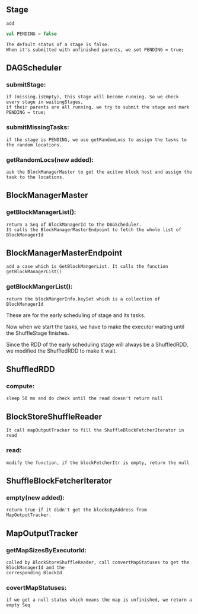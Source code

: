 ## Stage
    add
```scala 
val PENDING = false
```
    The default status of a stage is false.
    When it's submitted with unfinished parents, we set PENDING = true;

## DAGScheduler
### submitStage: 
    if (missing.isEmpty), this stage will become running. So we check every stage in waitingStages, 
    if their parents are all running, we try to submit the stage and mark PENDING = true;
### submitMissingTasks: 
    if the stage is PENDING, we use getRandomLocs to assign the tasks to the random locations.
### getRandomLocs(new added): 
    ask the BlockManagerMaster to get the acitve block host and assign the task to the locations.

## BlockManagerMaster
### getBlockManagerList(): 
    return a Seq of BlockManagerId to the DAGScheduler.
    It calls the BlockManagerMasterEndpoint to fetch the whole list of BlockManagerId

## BlockManagerMasterEndpoint
    add a case which is GetBlockMangerList. It calls the function getBlockManagerList()
### getBlockMangerList(): 
    return the blockMangerInfo.keySet which is a collection of BlockManagerId

These are for the early scheduling of stage and its tasks.

Now when we start the tasks, we have to make the executor waiting until the ShuffleStage finishes.

Since the RDD of the early scheduling stage will always be a ShuffledRDD, we modified the ShuffledRDD to make it wait.

## ShuffledRDD
### compute: 
    sleep 50 ms and do check until the read doesn't return null

## BlockStoreShuffleReader
    It call mapOutputTracker to fill the ShuffleBlockFetcherIterator in read
### read:
    modify the function, if the blockFetcherItr is empty, return the null

## ShuffleBlockFetcherIterator
### empty(new added): 
    return true if it didn't get the blocksByAddress from MapOutputTracker. 

## MapOutputTracker
### getMapSizesByExecutorId: 
    called by BlockStoreShuffleReader, call convertMapStatuses to get the BlockManagerId and the 
    corresponding BlockId 
### covertMapStatuses: 
    if we get a null status which means the map is unfinished, we return a empty Seq
